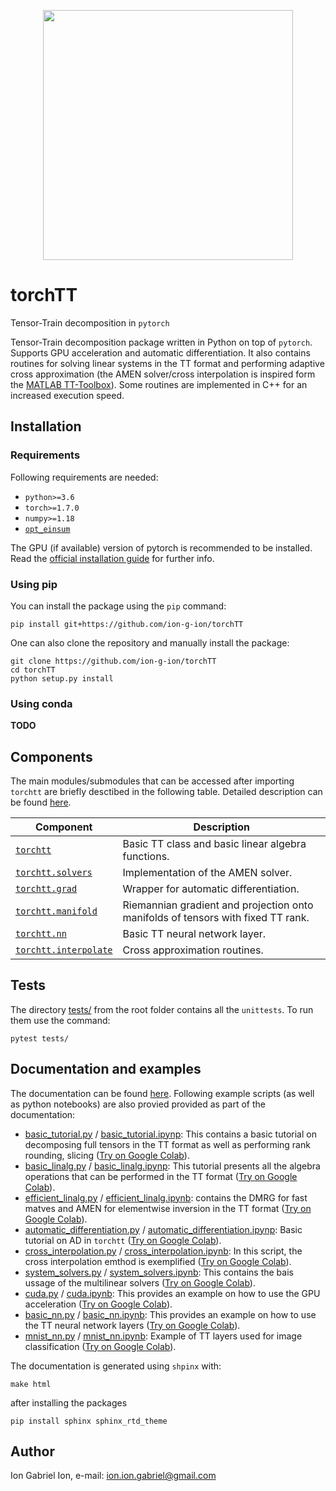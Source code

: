 
<p align="center">
<img src="https://github.com/ion-g-ion/torchTT/blob/main/logo.png?raw=true" width="400px" >
</p>

# torchTT
Tensor-Train decomposition in `pytorch`

Tensor-Train decomposition package written in Python on top of `pytorch`. Supports GPU acceleration and automatic differentiation.
It also contains routines for solving linear systems in the TT format and performing adaptive cross approximation  (the AMEN solver/cross interpolation is inspired form the [MATLAB TT-Toolbox](https://github.com/oseledets/TT-Toolbox)).
Some routines are implemented in C++ for an increased execution speed.


## Installation

### Requirements
Following requirements are needed:

- `python>=3.6`
- `torch>=1.7.0`
- `numpy>=1.18`
- [`opt_einsum`](https://pypi.org/project/opt-einsum/)

The GPU (if available) version of pytorch is recommended to be installed. Read the [official installation guide](https://pytorch.org/get-started/locally/) for further info.

### Using pip
You can install the package using the `pip` command:

```
pip install git+https://github.com/ion-g-ion/torchTT
```

One can also clone the repository and manually install the package: 

```
git clone https://github.com/ion-g-ion/torchTT
cd torchTT
python setup.py install
``` 

### Using conda

**TODO**

## Components

The main modules/submodules that can be accessed after importing `torchtt` are briefly desctibed in the following table.
Detailed description can be found [here](https://ion-g-ion.github.io/torchTT/index.html).

| Component | Description |
| --- | --- |
| [`torchtt`](https://ion-g-ion.github.io/torchTT/torchtt/torchtt.html)             | Basic TT class and basic linear algebra functions. |
| [`torchtt.solvers`](https://ion-g-ion.github.io/torchTT/torchtt/solvers.html)     | Implementation of the AMEN solver. |
| [`torchtt.grad`](https://ion-g-ion.github.io/torchTT/torchtt/grad.html)        | Wrapper for automatic differentiation. |
| [`torchtt.manifold`](https://ion-g-ion.github.io/torchTT/torchtt/manifold.html)    | Riemannian gradient and projection onto manifolds of tensors with fixed TT rank. |
| [`torchtt.nn`](https://ion-g-ion.github.io/torchTT/torchtt/nn.html)          | Basic TT neural network layer. |
| [`torchtt.interpolate`](https://ion-g-ion.github.io/torchTT/torchtt/interpolate.html) | Cross approximation routines. |

## Tests 

The directory [tests/](tests/) from the root folder contains all the `unittests`. To run them use the command:

```
pytest tests/
```


## Documentation and examples
The documentation can be found [here](https://ion-g-ion.github.io/torchTT/index.html).
Following example scripts (as well as python notebooks) are also provied provided as part of the documentation:

 * [basic_tutorial.py](examples/basic_tutorial.py) / [basic_tutorial.ipynp](examples/basic_tutorial.ipynb): This contains a basic tutorial on decomposing full tensors in the TT format as well as performing rank rounding, slicing ([Try on Google Colab](https://colab.research.google.com/github/ion-g-ion/torchTT/blob/main/examples/basic_tutorial.ipynb)). 
 * [basic_linalg.py](examples/basic_linalg.py) / [basic_linalg.ipynp](examples/basic_linalg.ipynb): This tutorial presents all the algebra operations that can be performed in the TT format ([Try on Google Colab](https://colab.research.google.com/github/ion-g-ion/torchTT/blob/main/examples/basic_linalg.ipynb)). 
 * [efficient_linalg.py](examples/efficient_linalg.py) / [efficient_linalg.ipynb](examples/efficient_linalg.ipynb): contains the DMRG for fast matves and AMEN for elementwise inversion in the TT format ([Try on Google Colab](https://colab.research.google.com/github/ion-g-ion/torchTT/blob/main/examples/efficient_linalg.ipynb)). 
 * [automatic_differentiation.py](examples/automatic_differentiation.py) / [automatic_differentiation.ipynp](examples/automatic_differentiation.ipynb): Basic tutorial on AD in `torchtt` ([Try on Google Colab](https://colab.research.google.com/github/ion-g-ion/torchTT/blob/main/examples/automatic_differentiation.ipynb)). 
 * [cross_interpolation.py](examples/cross_interpolation.py) / [cross_interpolation.ipynb](examples/cross_interpolation.ipynb): In this script, the cross interpolation emthod is exemplified ([Try on Google Colab](https://colab.research.google.com/github/ion-g-ion/torchTT/blob/main/examples/cross_interpolation.ipynb)). 
 * [system_solvers.py](examples/system_solvers.py) / [system_solvers.ipynb](examples/system_solvers.ipynb): This contains the bais ussage of the multilinear solvers ([Try on Google Colab](https://colab.research.google.com/github/ion-g-ion/torchTT/blob/main/examples/system_solvers.ipynb)). 
 * [cuda.py](examples/cuda.py) / [cuda.ipynb](examples/cuda.ipynb): This provides an example on how to use the GPU acceleration ([Try on Google Colab](https://colab.research.google.com/github/ion-g-ion/torchTT/blob/main/examples/cuda.ipynb)). 
 * [basic_nn.py](examples/basic_nn.py) / [basic_nn.ipynb](examples/basic_nn.ipynb): This provides an example on how to use the TT neural network layers ([Try on Google Colab](https://colab.research.google.com/github/ion-g-ion/torchTT/blob/main/examples/basic_nn.ipynb)). 
 * [mnist_nn.py](examples/mnist_nn.py) / [mnist_nn.ipynb](examples/mnist_nn.ipynb): Example of TT layers used for image classification ([Try on Google Colab](https://colab.research.google.com/github/ion-g-ion/torchTT/blob/main/examples/mnist_nn.ipynb)). 
 
 The documentation is generated using `shpinx` with:

 ```
 make html
 ```

 after installing the packages

 ```
 pip install sphinx sphinx_rtd_theme
 ```

## Author 
Ion Gabriel Ion, e-mail: ion.ion.gabriel@gmail.com
